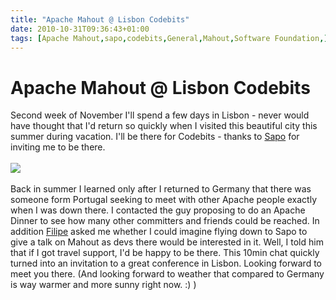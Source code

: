 ```yaml
---
title: "Apache Mahout @ Lisbon Codebits"
date: 2010-10-31T09:36:43+01:00
tags: [Apache Mahout,sapo,codebits,General,Mahout,Software Foundation,]
---
```


# Apache Mahout @ Lisbon Codebits


Second week of November I'll spend a few days in Lisbon - never would have thought that I'd return so quickly when I 
visited this beautiful city this summer during vacation. I'll be there for Codebits - thanks to <a 
href="http://www.sapo.pt/">Sapo</a> for inviting me to be there.<br><br><img 
src="http://codebits.eu/imgs/logo_site2010_v2.png"/><br><br>Back in summer I learned only after I returned to Germany 
that there was someone form Portugal seeking to meet with other Apache people exactly when I was down there. I 
contacted the guy proposing to do an Apache Dinner to see how many other committers and friends could be reached. In 
addition <a href="http://fdmanana.wordpress.com/">Filipe</a> asked me whether I could imagine flying down to Sapo to 
give a talk on Mahout as devs there would be interested in it. Well, I told him that if I got travel support, I'd be 
happy to be there. This 10min chat quickly turned into an invitation to a great conference in Lisbon. Looking forward 
to meet you there. (And looking forward to weather that compared to Germany is way warmer and more sunny right now. :) )
